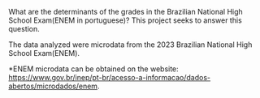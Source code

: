 What are the determinants of the grades in the Brazilian National High School Exam(ENEM in portuguese)? This project seeks to answer this question.

The data analyzed were microdata from the 2023 Brazilian National High School Exam(ENEM).

*ENEM microdata can be obtained on the website: https://www.gov.br/inep/pt-br/acesso-a-informacao/dados-abertos/microdados/enem.
